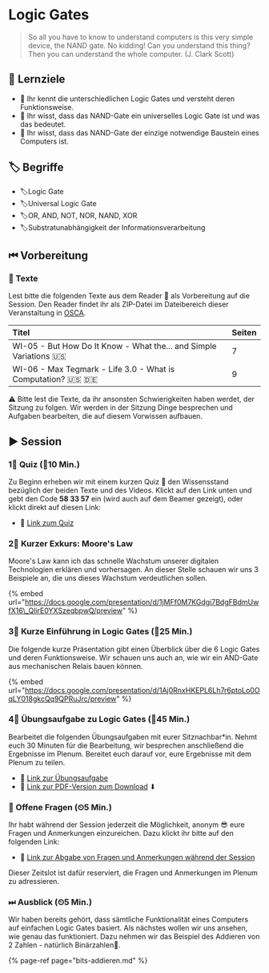 # Logic Gates

> So all you have to know to understand computers is this very simple device, the NAND gate. No kidding! Can you understand this thing? Then you can understand the whole computer. \(J. Clark Scott\)

## 🎯 Lernziele

* 🎯 Ihr kennt die unterschiedlichen Logic Gates und versteht deren Funktionsweise.
* 🎯 Ihr wisst, dass das NAND-Gate ein universelles Logic Gate ist und was das bedeutet.
* 🎯 Ihr wisst, dass das NAND-Gate der einzige notwendige Baustein eines Computers ist.

## 🏷 Begriffe

* 🏷Logic Gate
* 🏷Universal Logic Gate
* 🏷OR, AND, NOT, NOR, NAND, XOR
* 🏷Substratunabhängigkeit der Informationsverarbeitung

## ⏮ Vorbereitung

### 📑 Texte

Lest bitte die folgenden Texte aus dem Reader 📑 als Vorbereitung auf die Session. Den Reader findet ihr als ZIP-Datei im Dateibereich dieser Veranstaltung in [OSCA](http://osca.hs-osnabrueck.de/). 

| Titel | Seiten |
| :--- | :--- |
| WI-05 - But How Do It Know - What the... and Simple Variations 🇺🇸  | 7 |
| WI-06 - Max Tegmark - Life 3.0 - What is Computation? 🇺🇸 🇩🇪  | 9 |

⚠ Bitte lest die Texte, da ihr ansonsten Schwierigkeiten haben werdet, der Sitzung zu folgen. Wir werden in der Sitzung Dinge besprechen und Aufgaben bearbeiten, die auf diesem Vorwissen aufbauen.

## ▶ Session

### 1⃣ Quiz \(⏲10 Min.\)

Zu Beginn erheben wir mit einem kurzen Quiz 🥇 den Wissensstand bezüglich der beiden Texte und des Videos. Klickt auf den Link unten und gebt den Code **58 33 57** ein \(wird auch auf dem Beamer gezeigt\), oder klickt direkt auf diesen Link:

* 🔗 [Link zum Quiz](https://www.menti.com/866f648e)

### 2⃣ Kurzer Exkurs: Moore's Law

Moore's Law kann ich das schnelle Wachstum unserer digitalen Technologien erklären und vorhersagen. An dieser Stelle schauen wir uns 3 Beispiele an, die uns dieses Wachstum verdeutlichen sollen.

{% embed url="https://docs.google.com/presentation/d/1jMFf0M7KGdgi7BdgFBdmUwfX16\_QIirE0YXSzeqbpwQ/preview" %}

### 3⃣ Kurze Einführung in Logic Gates \(⏲25 Min.\)

Die folgende kurze Präsentation gibt einen Überblick über die 6 Logic Gates und deren Funktionsweise. Wir schauen uns auch an, wie wir ein AND-Gate aus mechanischen Relais bauen können.

{% embed url="https://docs.google.com/presentation/d/1Aj0RnxHKEPL6Lh7r6ptoLo0OqLY018gkcQq9QPRuJrc/preview" %}

### 4⃣ Übungsaufgabe zu Logic Gates \(⏲45 Min.\)

Bearbeitet die folgenden Übungsaufgaben mit eurer Sitznachbar\*in. Nehmt euch 30 Minuten für die Bearbeitung, wir besprechen anschließend die Ergebnisse im Plenum. Bereitet euch darauf vor, eure Ergebnisse mit dem Plenum zu teilen.

* 🔗 [Link zur Übungsaufgabe](https://docs.google.com/document/d/17fZCHvmFLgb1ClcOAqTQKkzQYf6k3Ho_eAAtN--Llw0/preview)
* 🔗 [Link zur PDF-Version zum Download](https://docs.google.com/document/d/17fZCHvmFLgb1ClcOAqTQKkzQYf6k3Ho_eAAtN--Llw0/export/pdf) ⬇ 

### 🔁 Offene Fragen \(⏲5 Min.\)

Ihr habt während der Session jederzeit die Möglichkeit, anonym 😎 eure Fragen und Anmerkungen einzureichen. Dazu klickt ihr bitte auf den folgenden Link:

* 🔗 [Link zur Abgabe von Fragen und Anmerkungen während der Session](https://www.menti.com/5c40972b)

Dieser Zeitslot ist dafür reserviert, die Fragen und Anmerkungen im Plenum zu adressieren.

### ⏭ Ausblick \(⏲5 Min.\)

Wir haben bereits gehört, dass sämtliche Funktionalität eines Computers auf einfachen Logic Gates basiert. Als nächstes wollen wir uns ansehen, wie genau das funktioniert. Dazu nehmen wir das Beispiel des Addieren von 2 Zahlen - natürlich Binärzahlen🖖.

{% page-ref page="bits-addieren.md" %}


